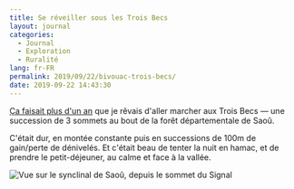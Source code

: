 ```yaml
---
title: Se réveiller sous les Trois Becs
layout: journal
categories:
  - Journal
  - Exploration
  - Ruralité
lang: fr-FR
permalink: 2019/09/22/bivouac-trois-becs/
date: 2019-09-22 14:43:30
---
```


[Ça faisait plus d'un an](https://estcequecestdutravail.xyz/2018/12/crest.html) que je rêvais d'aller marcher aux Trois Becs — une succession de 3 sommets au bout de la forêt départementale de Saoû.

C'était dur, en montée constante puis en successions de 100m de  gain/perte de dénivelés. Et c'était beau de tenter la nuit en hamac, et de prendre le petit-déjeuner, au calme et face à la vallée.

![Vue sur le synclinal de Saoû, depuis le sommet du Signal](/images/2019/09/le-signal.jpg)